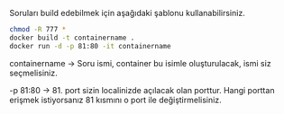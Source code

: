 Soruları build edebilmek için aşağıdaki şablonu kullanabilirsiniz.

```bash
chmod -R 777 *
docker build -t containername .
docker run -d -p 81:80 -it containername 
```

containername -> Soru ismi, container bu isimle oluşturulacak, ismi siz seçmelisiniz.

-p 81:80 -> 81. port sizin localinizde açılacak olan porttur. Hangi porttan erişmek istiyorsanız 81 kısmını o port ile değiştirmelisiniz.

